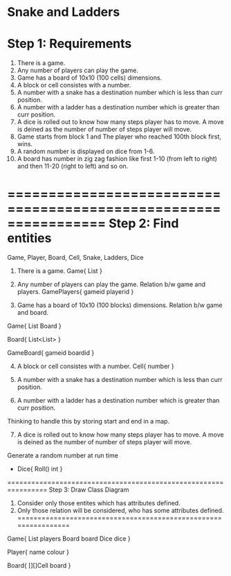 Snake and Ladders
================================================
Step 1: Requirements
================================================

1) There is a game.
2) Any number of players can play the game.
3) Game has a board of 10x10 (100 cells) dimensions.
4) A block or cell consistes with a number.
5) A number with a snake has a destination number which is less than curr position.
6) A number with a ladder has a destination number which is greater than curr position.
7) A dice is rolled out to know how many steps player has to move. A move is deined as the number of number of steps player will move.
8) Game starts from block 1 and The player who reached 100th  block first, wins.
9) A random number is displayed on dice from 1-6.
10) A board has number in zig zag fashion like first 1-10 (from left to right) and then 11-20 (right to left) and so on.

================================================================
Step 2: Find entities
================================================================
Game, Player,  Board, Cell, Snake, Ladders, Dice

1) There is a game.
Game{
    List<Player>
}

2) Any number of players can play the game.
Relation b/w game and players.
GamePlayers{
    gameid
    playerid
}

3) Game has a board of 10x10 (100 blocks) dimensions.
Relation b/w game and board.

Game{
    List<Player>
    Board
}

Board{
    List<List<Cell>>
}

GameBoard{
    gameid
    boardid
}


4) A block or cell consistes with a number.
Cell{
    number
}

5) A number with a snake has a destination number which is less than curr position.
6) A number with a ladder has a destination number which is greater than curr position.

Thinking to handle this by storing start and end in a map.

7) A dice is rolled out to know how many steps player has to move. A move is deined as the number of number of steps player will move.

Generate a random number at run time

- Dice{
    Roll() int
}

================================================================
Step 3: Draw Class Diagram
1) Consider only those entites which has attributes defined.
2) Only those relation will be considered, who has some attributes defined.
================================================================

Game{
    List<Player> players
    Board board
    Dice dice
}

Player{
    name
    colour
}

Board{
    [][]Cell board
}





